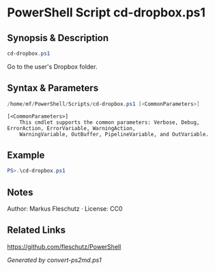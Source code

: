 # PowerShell Script cd-dropbox.ps1

## Synopsis & Description
```powershell
cd-dropbox.ps1
```

Go to the user's Dropbox folder.

## Syntax & Parameters
```powershell
/home/mf/PowerShell/Scripts/cd-dropbox.ps1 [<CommonParameters>]
```

```
[<CommonParameters>]
    This cmdlet supports the common parameters: Verbose, Debug, ErrorAction, ErrorVariable, WarningAction, 
    WarningVariable, OutBuffer, PipelineVariable, and OutVariable.
```

## Example
```powershell
PS>.\cd-dropbox.ps1
```


## Notes
Author: Markus Fleschutz · License: CC0

## Related Links
https://github.com/fleschutz/PowerShell

*Generated by convert-ps2md.ps1*
